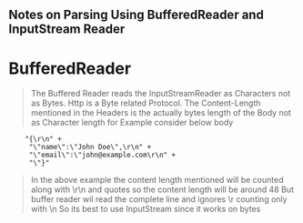 ## Notes on Parsing Using BufferedReader and InputStream Reader

# BufferedReader
>The Buffered Reader reads the InputStreamReader as Characters not as Bytes.
> Http is a Byte related Protocol. The Content-Length mentioned in the Headers is the actually bytes length of the Body
> not as Character length for Example consider below body
```
    "{\r\n" +
     "\"name\":\"John Doe\",\r\n" +
     "\"email\":\"john@example.com\r\n" +
     "\"}"
```
> In the above example the content length mentioned will be counted along with \r\n
> and quotes so the content length will be around 48 
> But buffer reader wil read the complete line and ignores \r counting only with \n
> So its best to use InputStream since it works on bytes 